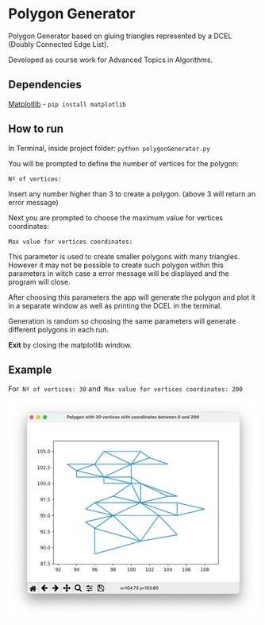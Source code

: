 # Polygon Generator
 Polygon Generator based on gluing triangles represented by a DCEL (Doubly Connected Edge List).


Developed as course work for Advanced Topics in Algorithms.

## Dependencies

[Matplotlib](https://matplotlib.org) -  ``` pip install matplotlib ```

## How to run
In Terminal, inside project folder: ``` python polygonGenerator.py ```

You will be prompted to define the number of vertices for the polygon:
```
Nº of vertices:
```
Insert any number higher than 3 to create a polygon. (above 3 will return an error message)


Next you are prompted to choose the maximum value for vertices coordinates:
```
Max value for vertices coordinates:
```
This parameter is used to create smaller polygons with many triangles.
However it may not be possible to create such polygon within this parameters in witch case a error message will be displayed and the program will close.

After choosing this parameters the app will generate the polygon and plot it in a separate window as well as printing the DCEL in the terminal.

Generation is random so choosing the same parameters will generate different polygons in each run.

**Exit** by closing the matplotlib window.

## Example
For``` Nº of vertices: 30``` and``` Max value for vertices coordinates: 200```

![example_30_200](./example_30_200.png)

